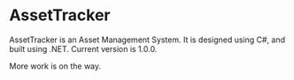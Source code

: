 # AssetTracker

AssetTracker is an Asset Management System. It is designed using C#, and built using .NET.
Current version is 1.0.0.

More work is on the way.

